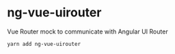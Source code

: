 # ng-vue-uirouter

Vue Router mock to communicate with Angular UI Router


```bash
yarn add ng-vue-uirouter
```
